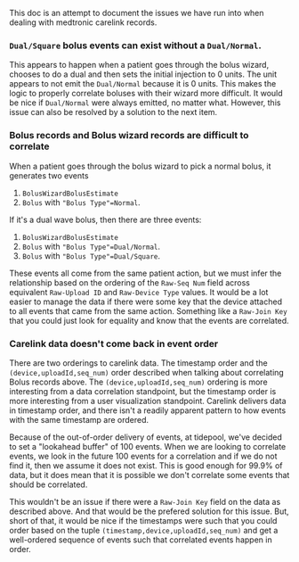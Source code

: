 This doc is an attempt to document the issues we have run into when dealing with medtronic carelink records.

### `Dual/Square` bolus events can exist without a `Dual/Normal`.

This appears to happen when a patient goes through the bolus wizard, chooses to do a dual and then sets the initial injection to 0 units.  The unit appears to not emit the `Dual/Normal` because it is 0 units.  This makes the logic to properly correlate boluses with their wizard more difficult.  It would be nice if `Dual/Normal` were always emitted, no matter what.  However, this issue can also be resolved by a solution to the next item.

### Bolus records and Bolus wizard records are difficult to correlate

When a patient goes through the bolus wizard to pick a normal bolus, it generates two events

1. `BolusWizardBolusEstimate` 
2. `Bolus` with `"Bolus Type"=Normal`.

If it's a dual wave bolus, then there are three events:

1. `BolusWizardBolusEstimate` 
2. `Bolus` with `"Bolus Type"=Dual/Normal`.
3. `Bolus` with `"Bolus Type"=Dual/Square`.

These events all come from the same patient action, but we must infer the relationship based on the ordering of the `Raw-Seq Num` field across equivalent `Raw-Upload ID` and `Raw-Device Type` values.  It would be a lot easier to manage the data if there were some key that the device attached to all events that came from the same action.  Something like a `Raw-Join Key` that you could just look for equality and know that the events are correlated.

### Carelink data doesn't come back in event order

There are two orderings to carelink data.  The timestamp order and the `(device,uploadId,seq_num)` order described when talking about correlating Bolus records above.  The `(device,uploadId,seq_num)` ordering is more interesting from a data correlation standpoint, but the timestamp order is more interesting from a user visualization standpoint.  Carelink delivers data in timestamp order, and there isn't a readily apparent pattern to how events with the same timestamp are ordered.

Because of the out-of-order delivery of events, at tidepool, we've decided to set a "lookahead buffer" of 100 events.  When we are looking to correlate events, we look in the future 100 events for a correlation and if we do not find it, then we assume it does not exist.  This is good enough for 99.9% of data, but it does mean that it is possible we don't correlate some events that should be correlated.

This wouldn't be an issue if there were a `Raw-Join Key` field on the data as described above.  And that would be the prefered solution for this issue.  But, short of that, it would be nice if the timestamps were such that you could order based on the tuple `(timestamp,device,uploadId,seq_num)` and get a well-ordered sequence of events such that correlated events happen in order.
